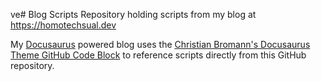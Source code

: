 ve# Blog Scripts
Repository holding scripts from my blog at https://homotechsual.dev

My [Docusaurus](https://docusaurus.io) powered blog uses the [Christian Bromann's Docusaurus Theme GitHub Code Block](https://github.com/christian-bromann/docusaurus-theme-github-codeblock/) to reference scripts directly from this GitHub repository.
